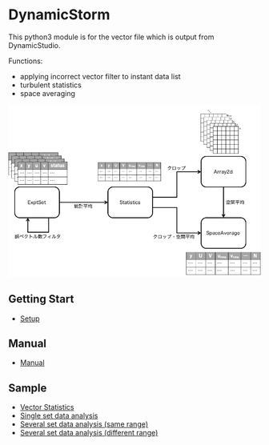 # DynamicStorm
This python3 module is for the vector file which is output from DynamicStudio.

Functions:

- applying incorrect vector filter to instant data list
- turbulent statistics
- space averaging

![processing flow](docs/flow.jpg)

## Getting Start
- [Setup](docs/setup.md)

## Manual
- [Manual](docs/manual.md)

## Sample
- [Vector Statistics](https://gist.github.com/fiftystorm36/853de63b95ecb36780856722535a0bc7)
- [Single set data analysis](https://gist.github.com/fiftystorm36/71a2977ea9fa959e672eb95697778cce)
- [Several set data analysis (same range)](https://gist.github.com/fiftystorm36/45adbd91fd327ba65cc1b34e6dd76c1b)
- [Several set data analysis (different range)](https://gist.github.com/fiftystorm36/0c65fcbb8c6320552cccdde4caa59197)
